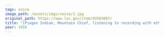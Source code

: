 ```yaml
---
tags: voice
image_path: /assets/imgs/voice/2.jpg
original_path: https://www.loc.gov/item/93503097/
title: "[Piegan Indian, Mountain Chief, listening to recording with ethnologist Frances Densmore]"
year: 1916
---
```



